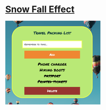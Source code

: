 <h1><a href="https://elena-in-code.github.io/Css-Snow-Fall-Animation/"><strong>Snow Fall Effect</strong></a></h1>
<img src = "assets/demo.png" width = "300" alt="demo">
